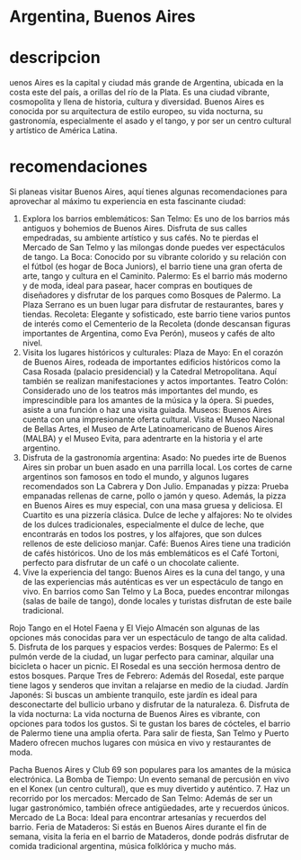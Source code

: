 # Argentina, Buenos Aires

# descripcion
uenos Aires es la capital y ciudad más grande de Argentina, ubicada en la costa este del país, a orillas del río de la Plata. Es una ciudad vibrante, cosmopolita y llena de historia, cultura y diversidad. Buenos Aires es conocida por su arquitectura de estilo europeo, su vida nocturna, su gastronomía, especialmente el asado y el tango, y por ser un centro cultural y artístico de América Latina.

# recomendaciones
Si planeas visitar Buenos Aires, aquí tienes algunas recomendaciones para aprovechar al máximo tu experiencia en esta fascinante ciudad:

1. Explora los barrios emblemáticos:
San Telmo: Es uno de los barrios más antiguos y bohemios de Buenos Aires. Disfruta de sus calles empedradas, su ambiente artístico y sus cafés. No te pierdas el Mercado de San Telmo y las milongas donde puedes ver espectáculos de tango.
La Boca: Conocido por su vibrante colorido y su relación con el fútbol (es hogar de Boca Juniors), el barrio tiene una gran oferta de arte, tango y cultura en el Caminito.
Palermo: Es el barrio más moderno y de moda, ideal para pasear, hacer compras en boutiques de diseñadores y disfrutar de los parques como Bosques de Palermo. La Plaza Serrano es un buen lugar para disfrutar de restaurantes, bares y tiendas.
Recoleta: Elegante y sofisticado, este barrio tiene varios puntos de interés como el Cementerio de la Recoleta (donde descansan figuras importantes de Argentina, como Eva Perón), museos y cafés de alto nivel.
2. Visita los lugares históricos y culturales:
Plaza de Mayo: En el corazón de Buenos Aires, rodeada de importantes edificios históricos como la Casa Rosada (palacio presidencial) y la Catedral Metropolitana. Aquí también se realizan manifestaciones y actos importantes.
Teatro Colón: Considerado uno de los teatros más importantes del mundo, es imprescindible para los amantes de la música y la ópera. Si puedes, asiste a una función o haz una visita guiada.
Museos: Buenos Aires cuenta con una impresionante oferta cultural. Visita el Museo Nacional de Bellas Artes, el Museo de Arte Latinoamericano de Buenos Aires (MALBA) y el Museo Evita, para adentrarte en la historia y el arte argentino.
3. Disfruta de la gastronomía argentina:
Asado: No puedes irte de Buenos Aires sin probar un buen asado en una parrilla local. Los cortes de carne argentinos son famosos en todo el mundo, y algunos lugares recomendados son La Cabrera y Don Julio.
Empanadas y pizza: Prueba empanadas rellenas de carne, pollo o jamón y queso. Además, la pizza en Buenos Aires es muy especial, con una masa gruesa y deliciosa. El Cuartito es una pizzería clásica.
Dulce de leche y alfajores: No te olvides de los dulces tradicionales, especialmente el dulce de leche, que encontrarás en todos los postres, y los alfajores, que son dulces rellenos de este delicioso manjar.
Café: Buenos Aires tiene una tradición de cafés históricos. Uno de los más emblemáticos es el Café Tortoni, perfecto para disfrutar de un café o un chocolate caliente.
4. Vive la experiencia del tango:
Buenos Aires es la cuna del tango, y una de las experiencias más auténticas es ver un espectáculo de tango en vivo. En barrios como San Telmo y La Boca, puedes encontrar milongas (salas de baile de tango), donde locales y turistas disfrutan de este baile tradicional.

Rojo Tango en el Hotel Faena y El Viejo Almacén son algunas de las opciones más conocidas para ver un espectáculo de tango de alta calidad.
5. Disfruta de los parques y espacios verdes:
Bosques de Palermo: Es el pulmón verde de la ciudad, un lugar perfecto para caminar, alquilar una bicicleta o hacer un picnic. El Rosedal es una sección hermosa dentro de estos bosques.
Parque Tres de Febrero: Además del Rosedal, este parque tiene lagos y senderos que invitan a relajarse en medio de la ciudad.
Jardín Japonés: Si buscas un ambiente tranquilo, este jardín es ideal para desconectarte del bullicio urbano y disfrutar de la naturaleza.
6. Disfruta de la vida nocturna:
La vida nocturna de Buenos Aires es vibrante, con opciones para todos los gustos. Si te gustan los bares de cócteles, el barrio de Palermo tiene una amplia oferta. Para salir de fiesta, San Telmo y Puerto Madero ofrecen muchos lugares con música en vivo y restaurantes de moda.

Pacha Buenos Aires y Club 69 son populares para los amantes de la música electrónica.
La Bomba de Tiempo: Un evento semanal de percusión en vivo en el Konex (un centro cultural), que es muy divertido y auténtico.
7. Haz un recorrido por los mercados:
Mercado de San Telmo: Además de ser un lugar gastronómico, también ofrece antigüedades, arte y recuerdos únicos.
Mercado de La Boca: Ideal para encontrar artesanías y recuerdos del barrio.
Feria de Mataderos: Si estás en Buenos Aires durante el fin de semana, visita la feria en el barrio de Mataderos, donde podrás disfrutar de comida tradicional argentina, música folklórica y mucho más.

#